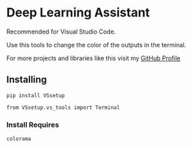# Deep Learning Assistant

Recommended for Visual Studio Code.

Use this tools to change the color of the outputs in the terminal.

For more projects and libraries like this visit my [GitHub Profile](https://github.com/Papahana)

## Installing

```
pip install VSsetup
```

```
from VSsetup.vs_tools import Terminal
```

### Install Requires

```
colorama
```
